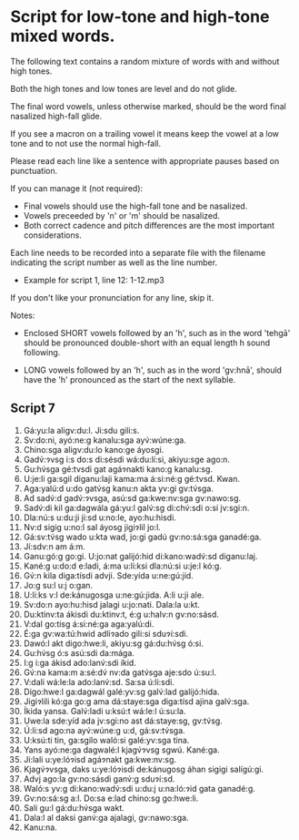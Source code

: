 # Script for low-tone and high-tone mixed words.

The following text contains a random mixture of words with and without high tones.

Both the high tones and low tones are level and do not glide.

The final word vowels, unless otherwise marked, should be the word final nasalized high-fall glide.

If you see a macron on a trailing vowel it means keep the vowel at a low tone and to not use
the normal high-fall.

Please read each line like a sentence with appropriate pauses based on punctuation.

If you can manage it (not required):

* Final vowels should use the high-fall tone and be nasalized.
* Vowels preceeded by 'n' or 'm' should be nasalized.
* Both correct cadence and pitch differences are the most important considerations.

Each line needs to be recorded into a separate file with the filename indicating the
script number as well as the line number.

* Example for script 1, line 12: 1-12.mp3

If you don't like your pronunciation for any line, skip it.

Notes:

* Enclosed SHORT vowels followed by an 'h', such as in the word 'tehgā' should be
pronounced double-short with an equal length h sound following.

* LONG vowels followed by an 'h', such as in the word 'gv:hnā', should have the 'h'
pronounced as the start of the next syllable.


## Script 7

1.  Gá:yu:la aligv:du:l. Ji:sdu gili:s.
2.  Sv:do:ni, ayó:ne:g kanalu:sga ayv́:wúne:ga.
3.  Chino:sga aligv:du:lo kano:ge áyosgi.
4.  Gadv́:ɂvsg i:s do:s di:sésdi wá:du:lí:si, akiyu:sge ago:n.
5.  Gu:hv́sga gé:tvsdi gat agáɂnakti kano:g kanalu:sg.
6.  U:je:li ga:sgil diganu:laji kama:ma á:si:né:g gé:tvsd. Kwan.
7.  Aga:yalú:d u:do gatv́sg kanu:n akta yv:gi gv:tv́sga.
8.  Ad sadv́:d gadv́:ɂvsga, asú:sd ga:kwe:nv:sga gv:nawo:sg.
9.  Sadv́:di kil ga:dagwála gá:yu:l galv́:sg di:chv́:sdi o:sí jv:sgi:n.
10.  Dla:nú:s u:du:ji ji:sd u:no:le, ayo:hu:hisdi.
11.  Nv:d sigig u:no:l sal áyosg jigiɂlil jo:l.
12.  Gá:sv:tv́sg wado u:kta wad, jo:gi gadú gv:no:sá:sga ganadé:ga.
13.  Jí:sdv:n am á:m.
14.  Ganu:gó:g go:gi. U:jo:nat galijó:hid di:kano:wadv́:sd diganu:laj.
15.  Kané:g u:do:d e:ladi, á:ma u:li:ksi dla:nú:si u:je:l kó:g.
16.  Gv́:n kila diga:tísdi advji. Sde:yída u:ne:gú:jid.
17.  Jo:g su:l u:j o:gan.
18.  U:li:ks v:l de:kánugosga u:ne:gú:jida. A:li u:ji ale.
19.  Sv:do:n ayo:hu:hisd jalagi u:jo:nati. Dala:la u:kt.
20.  Du:ktinv:ta ákisdi du:ktinv:t, é:g u:halv:n gv:no:sásd.
21.  V:dal go:tisg á:si:né:ga aga:yalú:di.
22.  É:ga gv:wa:tú:hwid adliɂado gili:si sduɂí:sdi.
23.  Dawó:l akt digo:hwe:li, akiyu:sg gá:du:hv́sg ó:si.
24.  Gu:hv́sg ó:s asú:sdi da:mága.
25.  I:g i:ga ákisd ado:lanv́:sdi íkid.
26.  Gv́:na kama:m a:sé:dv́ nv:da gatv́sga aje:sdo ú:su:l.
27.  V:dali wá:le:la ado:lanv́:sd. Sa:sa ú:li:sdi.
28.  Digo:hwe:l ga:dagwál galé:yv:sg galv́:lad galijó:hida.
29.  Jigiɂlili kó:ga go:g ama dá:staye:sga diga:tísd ajina galv́:sga.
30.  Íkida yansa. Galv́:ladi u:ksú:t wá:le:l ú:su:la.
31.  Uwe:la sde:yíd ada jv:sgi:no ast dá:staye:sg, gv:tv́sg.
32.  Ú:li:sd ago:na ayv́:wúne:g u:d, gá:sv:tv́sga.
33.  U:ksú:ti tin, ga:sgilo waló:si galé:yv:sga tina.
34.  Yans ayó:ne:ga dagwalé:l kjagv́ɂvsg sgwú. Kané:ga.
35.  Ji:lali u:ye:lóɂisd agáɂnakt ga:kwe:nv:sg.
36.  Kjagv́ɂvsga, daks u:ye:lóɂisdi de:kánugosg áhan sigigi salígú:gi.
37.  Advj ago:la gv:no:sásdi ganv́:g sduɂí:sd.
38.  Waló:s yv:g di:kano:wadv́:sdi u:du:j u:na:ló:ɂid gata ganadé:g.
39.  Gv:no:sá:sg a:l. Do:sa e:lad chino:sg go:hwe:li.
40.  Sali gu:l gá:du:hv́sga wakt.
41.  Dala:l al daksi ganv́:ga ajalagi, gv:nawo:sga.
42.  Kanu:na.
